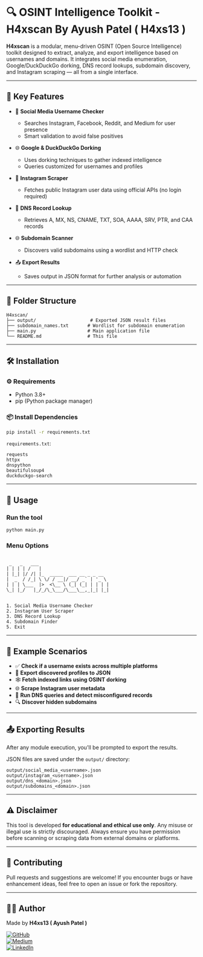 # 🔍 OSINT Intelligence Toolkit - **H4xscan By Ayush Patel ( H4xs13 )**

**H4xscan** is a modular, menu-driven OSINT (Open Source Intelligence) toolkit designed to extract, analyze, and export intelligence based on usernames and domains. It integrates social media enumeration, Google/DuckDuckGo dorking, DNS record lookups, subdomain discovery, and Instagram scraping — all from a single interface.

---

## 📌 Key Features

- 🎯 **Social Media Username Checker**
  - Searches Instagram, Facebook, Reddit, and Medium for user presence
  - Smart validation to avoid false positives

- 🌐 **Google & DuckDuckGo Dorking**
  - Uses dorking techniques to gather indexed intelligence
  - Queries customized for usernames and profiles

- 📸 **Instagram Scraper**
  - Fetches public Instagram user data using official APIs (no login required)

- 🧠 **DNS Record Lookup**
  - Retrieves A, MX, NS, CNAME, TXT, SOA, AAAA, SRV, PTR, and CAA records

- 🌐 **Subdomain Scanner**
  - Discovers valid subdomains using a wordlist and HTTP check

- 📤 **Export Results**
  - Saves output in JSON format for further analysis or automation

---

## 📂 Folder Structure

```
H4xscan/
├── output/                    # Exported JSON result files
├── subdomain_names.txt       # Wordlist for subdomain enumeration
├── main.py                   # Main application file
└── README.md                 # This file
```

---

## 🛠️ Installation

### ⚙️ Requirements

- Python 3.8+
- pip (Python package manager)

### 📦 Install Dependencies

```bash
pip install -r requirements.txt
```

`requirements.txt`:

```
requests
httpx
dnspython
beautifulsoup4
duckduckgo-search
```

---

## 🚀 Usage

### Run the tool

```bash
python main.py
```

### Menu Options

```

 _   _   ___                          
| | | | /   |                         
| |_| |/ /| |_  _____  ___ __ _ _ __  
|  _  / /_| \ \/ / __|/ __/ _` | '_ \ 
| | | \___  |>  <\__ \ (_| (_| | | | |
\_| |_/   |_/_/\_\___/\___\__,_|_| |_|
                                      
                                      
1. Social Media Username Checker
2. Instagram User Scraper
3. DNS Record Lookup
4. Subdomain Finder
5. Exit
```

---

## 🧪 Example Scenarios

- ✅ **Check if a username exists across multiple platforms**
- 📁 **Export discovered profiles to JSON**
- 🕸️ **Fetch indexed links using OSINT dorking**
- 🌐 **Scrape Instagram user metadata**
- 📡 **Run DNS queries and detect misconfigured records**
- 🔍 **Discover hidden subdomains**

---

## 📤 Exporting Results

After any module execution, you'll be prompted to export the results.

JSON files are saved under the `output/` directory:
```
output/social_media_<username>.json
output/instagram_<username>.json
output/dns_<domain>.json
output/subdomains_<domain>.json
```

---

## ⚠️ Disclaimer

This tool is developed **for educational and ethical use only**. Any misuse or illegal use is strictly discouraged. Always ensure you have permission before scanning or scraping data from external domains or platforms.

---

## 🙌 Contributing

Pull requests and suggestions are welcome! If you encounter bugs or have enhancement ideas, feel free to open an issue or fork the repository.

---


## 👨‍💻 Author

Made by **H4xs13 ( Ayush Patel )**


[![GitHub](https://img.shields.io/badge/GitHub-000?style=for-the-badge&logo=github&logoColor=white)](https://github.com/akpatel1302)  
[![Medium](https://img.shields.io/badge/Medium-12100E?style=for-the-badge&logo=medium&logoColor=white)](https://medium.com/@h4xs13)  
[![LinkedIn](https://img.shields.io/badge/LinkedIn-0077B5?style=for-the-badge&logo=linkedin&logoColor=white)](https://linkedin.com/in/ayush-k-patel)

